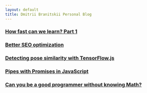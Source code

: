 ```yaml
---
layout: default
title: Dmitrii Branitskii Personal Blog
---
```


### [How fast can we learn? Part 1](posts/how-fast-can-we-learn.html)

### [Better SEO optimization](posts/better-seo-optimization.html)

### [Detecting pose similarity with TensorFlow.js](posts/detecting-pose-similarity.html)

### [Pipes with Promises in JavaScript](posts/pipes-with-promises.html)

### [Can you be a good programmer without knowing Math?](posts/good-programmer-wo-math.html)

